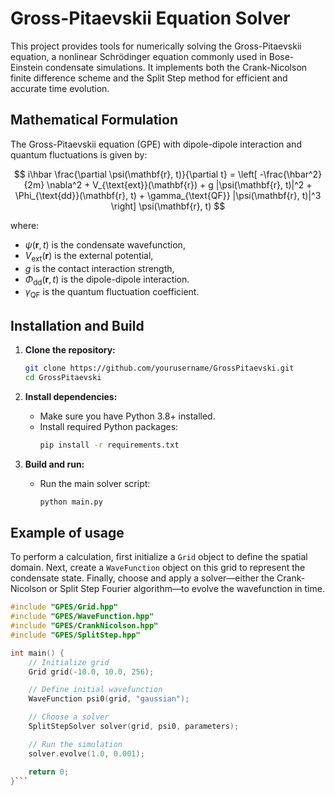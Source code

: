 # Gross-Pitaevskii Equation Solver

This project provides tools for numerically solving the Gross-Pitaevskii equation, a nonlinear Schrödinger equation commonly used in Bose-Einstein condensate simulations. It implements both the Crank-Nicolson finite difference scheme and the Split Step method for efficient and accurate time evolution.

## Mathematical Formulation

The Gross-Pitaevskii equation (GPE) with dipole-dipole interaction and quantum fluctuations is given by:

$$
i\hbar \frac{\partial \psi(\mathbf{r}, t)}{\partial t} = \left[ -\frac{\hbar^2}{2m} \nabla^2 + V_{\text{ext}}(\mathbf{r}) + g |\psi(\mathbf{r}, t)|^2 + \Phi_{\text{dd}}(\mathbf{r}, t) + \gamma_{\text{QF}} |\psi(\mathbf{r}, t)|^3 \right] \psi(\mathbf{r}, t)
$$

where:
- $\psi(\mathbf{r}, t)$ is the condensate wavefunction,
- $V_{\text{ext}}(\mathbf{r})$ is the external potential,
- $g$ is the contact interaction strength,
- $\Phi_{\text{dd}}(\mathbf{r}, t)$ is the dipole-dipole interaction.
- $\gamma_{\text{QF}}$ is the quantum fluctuation coefficient.

## Installation and Build

1. **Clone the repository:**
    ```bash
    git clone https://github.com/yourusername/GrossPitaevski.git
    cd GrossPitaevski
    ```

2. **Install dependencies:**
    - Make sure you have Python 3.8+ installed.
    - Install required Python packages:
      ```bash
      pip install -r requirements.txt
      ```

3. **Build and run:**
    - Run the main solver script:
      ```bash
      python main.py
      ```

## Example of usage

To perform a calculation, first initialize a `Grid` object to define the spatial domain. Next, create a `WaveFunction` object on this grid to represent the condensate state. Finally, choose and apply a solver—either the Crank-Nicolson or Split Step Fourier algorithm—to evolve the wavefunction in time.

```cpp
#include "GPES/Grid.hpp"
#include "GPES/WaveFunction.hpp"
#include "GPES/CrankNicolson.hpp"
#include "GPES/SplitStep.hpp"

int main() {
    // Initialize grid
    Grid grid(-10.0, 10.0, 256);

    // Define initial wavefunction
    WaveFunction psi0(grid, "gaussian");

    // Choose a solver
    SplitStepSolver solver(grid, psi0, parameters);

    // Run the simulation
    solver.evolve(1.0, 0.001);

    return 0;
}```